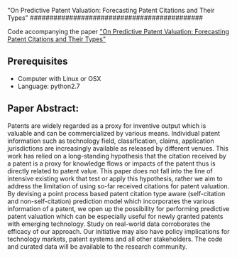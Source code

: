 "On Predictive Patent Valuation: Forecasting Patent Citations and Their Types"
############################################


Code accompanying the paper ["On Predictive Patent Valuation: Forecasting Patent Citations and Their Types"](https://aaai.org/ocs/index.php/AAAI/AAAI17/paper/view/14385)

## Prerequisites

- Computer with Linux or OSX
- Language: python2.7


## Paper Abstract:
Patents are widely regarded as a proxy for inventive output which is valuable and can be commercialized by various means. Individual patent information such as technology field, classification, claims, application jurisdictions are increasingly available as released by different venues. This work has relied on a long-standing hypothesis that the citation received by a patent is a proxy for knowledge flows or impacts of the patent thus is directly related to patent value. This paper does not fall into the line of intensive existing work that test or apply this hypothesis, rather we aim to address the limitation of using so-far received citations for patent valuation. By devising a point process based patent citation type aware (self-citation and non-self-citation) prediction model which incorporates the various information of a patent, we open up the possibility for performing predictive patent valuation which can be especially useful for newly granted patents with emerging technology. Study on real-world data corroborates the efficacy of our approach. Our initiative may also have policy implications for technology markets, patent systems and all other stakeholders. The code and curated data will be available to the research community.
